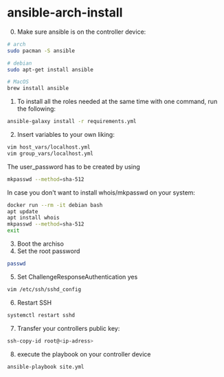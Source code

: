 # ansible-arch-install
0. Make sure ansible is on the controller device:
```bash
# arch
sudo pacman -S ansible

# debian
sudo apt-get install ansible

# MacOS
brew install ansible
```
1. To install all the roles needed at the same time with one command, run the following:
```bash
ansible-galaxy install -r requirements.yml
```
2. Insert variables to your own liking:
```bash
vim host_vars/localhost.yml
vim group_vars/localhost.yml
```
The user_password has to be created by using
```bash
mkpasswd --method=sha-512
```
In case you don't want to install whois/mkpasswd on your system:
```bash
docker run --rm -it debian bash
apt update
apt install whois
mkpasswd --method=sha-512
exit
``` 
3. Boot the archiso
4. Set the root password
```bash
passwd
```
5. Set ChallengeResponseAuthentication yes
```bash
vim /etc/ssh/sshd_config
```
6. Restart SSH
```bash
systemctl restart sshd
```
7. Transfer your controllers public key:
```bash
ssh-copy-id root@<ip-adress>
```
8. execute the playbook on your controller device
```bash
ansible-playbook site.yml
```
